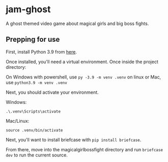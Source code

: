 # jam-ghost

A ghost themed video game about magical girls and big boss fights.

## Prepping for use

First, install Python 3.9 from [here](https://www.python.org/downloads/).

Once installed, you'll need a virtual environment. Once inside the project directory:

On Windows with powershell, use `py -3.9 -m venv .venv` on linux or Mac, use `python3.9 -m venv .venv`

Next, you should activate your environment.

Windows:

    .\.venv\Scripts\activate

Mac/Linux:

    source .venv/bin/activate

Next, you'll want to install briefcase with `pip install briefcase`.

From there, move into the magicalgirlbossfight directory and run `briefcase dev` to run the current source.